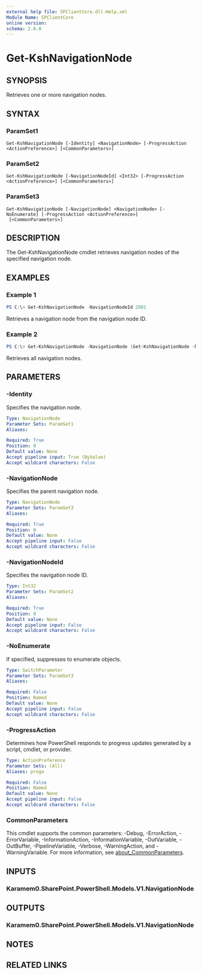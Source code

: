 ```yaml
---
external help file: SPClientCore.dll-Help.xml
Module Name: SPClientCore
online version:
schema: 2.0.0
---
```


# Get-KshNavigationNode

## SYNOPSIS
Retrieves one or more navigation nodes.

## SYNTAX

### ParamSet1
```
Get-KshNavigationNode [-Identity] <NavigationNode> [-ProgressAction <ActionPreference>] [<CommonParameters>]
```

### ParamSet2
```
Get-KshNavigationNode [-NavigationNodeId] <Int32> [-ProgressAction <ActionPreference>] [<CommonParameters>]
```

### ParamSet3
```
Get-KshNavigationNode [-NavigationNode] <NavigationNode> [-NoEnumerate] [-ProgressAction <ActionPreference>]
 [<CommonParameters>]
```

## DESCRIPTION
The Get-KshNavigationNode cmdlet retrieves navigation nodes of the specified navigation node.

## EXAMPLES

### Example 1
```powershell
PS C:\> Get-KshNavigationNode -NavigationNodeId 2001
```

Retrieves a navigation node from the navigation node ID.

### Example 2
```powershell
PS C:\> Get-KshNavigationNode -NavigationNode (Get-KshNavigationNode -NavigationNodeId 2001)
```

Retrieves all navigation nodes.

## PARAMETERS

### -Identity
Specifies the navigation node.

```yaml
Type: NavigationNode
Parameter Sets: ParamSet1
Aliases:

Required: True
Position: 0
Default value: None
Accept pipeline input: True (ByValue)
Accept wildcard characters: False
```

### -NavigationNode
Specifies the parent navigation node.

```yaml
Type: NavigationNode
Parameter Sets: ParamSet3
Aliases:

Required: True
Position: 0
Default value: None
Accept pipeline input: False
Accept wildcard characters: False
```

### -NavigationNodeId
Specifies the navigation node ID.

```yaml
Type: Int32
Parameter Sets: ParamSet2
Aliases:

Required: True
Position: 0
Default value: None
Accept pipeline input: False
Accept wildcard characters: False
```

### -NoEnumerate
If specified, suppresses to enumerate objects.

```yaml
Type: SwitchParameter
Parameter Sets: ParamSet3
Aliases:

Required: False
Position: Named
Default value: None
Accept pipeline input: False
Accept wildcard characters: False
```

### -ProgressAction
Determines how PowerShell responds to progress updates generated by a script, cmdlet, or provider.

```yaml
Type: ActionPreference
Parameter Sets: (All)
Aliases: proga

Required: False
Position: Named
Default value: None
Accept pipeline input: False
Accept wildcard characters: False
```

### CommonParameters
This cmdlet supports the common parameters: -Debug, -ErrorAction, -ErrorVariable, -InformationAction, -InformationVariable, -OutVariable, -OutBuffer, -PipelineVariable, -Verbose, -WarningAction, and -WarningVariable. For more information, see [about_CommonParameters](http://go.microsoft.com/fwlink/?LinkID=113216).

## INPUTS

### Karamem0.SharePoint.PowerShell.Models.V1.NavigationNode

## OUTPUTS

### Karamem0.SharePoint.PowerShell.Models.V1.NavigationNode

## NOTES

## RELATED LINKS
